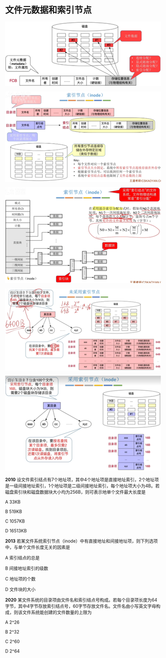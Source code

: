 # 文件元数据和索引节点

![](1.png)

![](2.png)

![](3.png)

![](4.png)

![](5.png)

**2010** 设文件索引结点有7个地址项，其中4个地址项是直接地址索引，2个地址项是一级间接地址索引，1个地址项是二级间接地址索引，每个地址项大小为4B。若磁盘索引块和磁盘数据块大小均为256B，则可表示地单个文件最大长度是

A 33KB

B 519KB

C 1057KB

D 16513KB

**2013** 若某文件系统索引节点（inode）中有直接地址和间接地址项，则下列选项中，与单个文件长度无关的因素是

A 索引结点的总是

B 间接地址索引的级数　

C 地址项的个数

D 文件块的大小

**2020** 某文件系统的目录项由文件名和索引结点号构成。若每个目录项长度为64字节，其中4字节存放索引结点号，60字节存放文件名。文件名由小写英文字母构成，则该文件系统能创建的文件数量的上限为

A 2^26

B 2^32

C 2^60

D 2^64